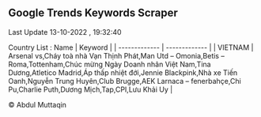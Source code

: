 

## Google Trends Keywords Scraper 
 
Last Update 13-10-2022 , 19:32:40

Country List :
 Name  | Keyword |
| ------------- | ------------- |
| VIETNAM | Arsenal vs,Cháy toà nhà Vạn Thịnh Phát,Man Utd – Omonia,Betis – Roma,Tottenham,Chúc mừng Ngày Doanh nhân Việt Nam,Tina Dương,Atletico Madrid,Áp thấp nhiệt đới,Jennie Blackpink,Nhà xe Tiến Oanh,Nguyễn Trung Huyên,Club Brugge,AEK Larnaca – fenerbahçe,Chi Pu,Charlie Puth,Dương Mịch,Tap,CPI,Lưu Khải Uy |



© Abdul Muttaqin 
